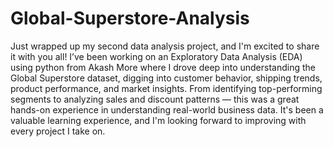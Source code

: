 # Global-Superstore-Analysis


Just wrapped up my second data analysis project, and I'm excited to share it with you all!
I’ve been working on an Exploratory Data Analysis (EDA) using python from Akash More where I drove deep into understanding the Global Superstore dataset, digging into customer behavior, shipping trends, product performance, and market insights. From identifying top-performing segments to analyzing sales and discount patterns — this was a great hands-on experience in understanding real-world business data.
It's been a valuable learning experience, and I'm looking forward to improving with every project I take on.
